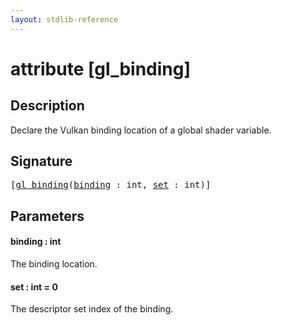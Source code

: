 ```yaml
---
layout: stdlib-reference
---
```


# attribute [gl\_binding]

## Description

Declare the Vulkan binding location of a global shader variable.

## Signature

<pre>
[<a href="gl_binding.html">gl_binding</a>(<a href="gl_binding.html#decl-binding" class="code_param">binding</a> : <span class="code_keyword">int</span>, <a href="gl_binding.html#decl-set" class="code_keyword">set</a> : <span class="code_keyword">int</span>)]
</pre>

## Parameters

####  <a id="decl-binding"></a>binding  : int
The binding location.

####  <a id="decl-set"></a>set  : int = 0
The descriptor set index of the binding.



